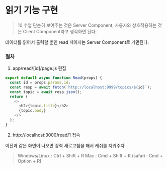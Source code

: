 # 읽기 기능 구현

> 10 수업
> 단순히 보여주는 것은 Server Component, 사용자와 상호작용하는 것은 Client Component라고 생각하면 된다.

데이터를 읽어서 출력할 뿐인 read 페이지는 Server Component로 가면된다.

### 절차

1. app/read/[id]/page.js 편집

```js
export default async function Read(props) {
  const id = props.params.id;
  const resp = await fetch(`http://localhost:9999/topics/${id}`);
  const topic = await resp.json();
  return (
    <>
      <h2>{topic.title}</h2>
      {topic.body}
    </>
  );
}
```

2.  http://localhost:3000/read/1 접속

이전과 같은 화면이 나오면 강력 새로고침을 해서 캐쉬를 지워주자

> Windows/Linux : Ctrl + Shift + R
> Mac : Cmd + Shift + R (safari : Cmd + Option + R)
